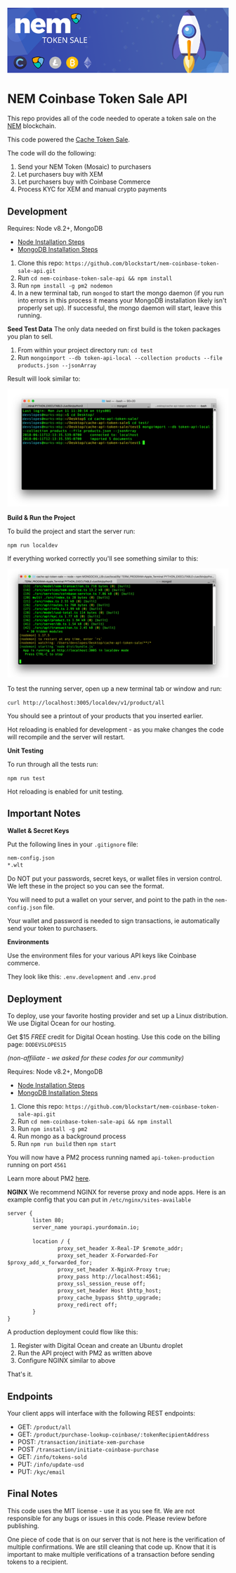 ![nem token sale](/readme-images/nemtokensale.png?raw=true "NEM Token Sale")

# NEM Coinbase Token Sale API

This repo provides all of the code needed to operate a token sale on the [NEM](https://nem.io) blockchain. 

This code powered the [Cache Token Sale](https://getcache.io).

The code will do the following:

 1. Send your NEM Token (Mosaic) to purchasers
 2. Let purchasers buy with XEM
 3. Let purchasers buy with Coinbase Commerce
 4. Process KYC for XEM and manual crypto payments
  
## Development  
 
Requires: Node v8.2+, MongoDB

* [Node Installation Steps](https://nodejs.org/en/download/)
* [MongoDB Installation Steps](https://docs.mongodb.com/manual/administration/install-community/)
  
1. Clone this repo: `https://github.com/blockstart/nem-coinbase-token-sale-api.git`  
2.  Run `cd nem-coinbase-token-sale-api && npm install`
3. Run `npm install -g pm2 nodemon`
4. In a new terminal tab, run `mongod` to start the mongo daemon (if you run into errors in this process it means your MongoDB installation likely isn't properly set up). If successful, the mongo daemon will start, leave this running.

**Seed Test Data**
The only data needed on first build is the token packages you plan to sell.

1. From within your project directory run: `cd test`
2. Run `mongoimport --db token-api-local --collection products --file products.json --jsonArray`

Result will look similar to:

![seed import](/readme-images/seed-result.png?raw=true "Seed Import")

**Build & Run the Project**

To build the project and start the server run:

`npm run localdev`

If everything worked correctly you'll see something similar to this:

![local running](/readme-images/local-running.png?raw=true "local running")

To test the running server, open up a new terminal tab or window and run:

`curl http://localhost:3005/localdev/v1/product/all`

You should see a printout of your products that you inserted earlier.

Hot reloading is enabled for development - as you make changes the code will recompile and the server will restart.

**Unit Testing**

To run through all the tests run:  
  
`npm run test`

Hot reloading is enabled for unit testing.

## Important Notes

**Wallet & Secret Keys**

Put the following lines in your `.gitignore` file:

```bash
nem-config.json
*.wlt
```
Do NOT put your passwords, secret keys, or wallet files in version control. We left these in the project so you can see the format.

You will need to put a wallet on your server, and point to the path in the `nem-config.json` file.

Your wallet and password is needed to sign transactions, ie automatically send your token to purchasers.

**Environments**

Use the environment files for your various API keys like Coinbase commerce.

They look like this: `.env.development` and `.env.prod`

## Deployment

To deploy, use your favorite hosting provider and set up a Linux distribution. We use Digital Ocean for our hosting. 

Get $15 _FREE_ credit for Digital Ocean hosting. 
Use this code on the billing page: `DODEVSLOPES15`

*(non-affiliate - we asked for these codes for our community)*

Requires: Node v8.2+, MongoDB

* [Node Installation Steps](https://nodejs.org/en/download/)
* [MongoDB Installation Steps](https://docs.mongodb.com/manual/administration/install-community/)
  
1. Clone this repo: `https://github.com/blockstart/nem-coinbase-token-sale-api.git`  
2.  Run `cd nem-coinbase-token-sale-api && npm install`
3. Run `npm install -g pm2`
4. Run mongo as a background process
5. Run `npm run build` then `npm start`

You will now have a PM2 process running named `api-token-production` running on port `4561`

Learn more about PM2 [here](http://pm2.keymetrics.io/).

**NGINX**
We recommend NGINX for reverse proxy and node apps. Here is an example config that you can put in `/etc/nginx/sites-available`

```nginx
server {
        listen 80;
        server_name yourapi.yourdomain.io;

        location / {
                proxy_set_header X-Real-IP $remote_addr;
                proxy_set_header X-Forwarded-For $proxy_add_x_forwarded_for;
                proxy_set_header X-NginX-Proxy true;
                proxy_pass http://localhost:4561;
                proxy_ssl_session_reuse off;
                proxy_set_header Host $http_host;
                proxy_cache_bypass $http_upgrade;
                proxy_redirect off;
        }
}
```
A production deployment could flow like this:

1.  Register with Digital Ocean and create an Ubuntu droplet
2.  Run the API project with PM2 as written above
3.  Configure NGINX similar to above

That's it.

## Endpoints

Your client apps will interface with the following REST endpoints:

*  GET: `/product/all`
*  GET: `/product/purchase-lookup-coinbase/:tokenRecipientAddress`
*  POST: `/transaction/initiate-xem-purchase`
*  POST `/transaction/initiate-coinbase-purchase`
*  GET: `/info/tokens-sold`
*  PUT: `/info/update-usd`
*  PUT: `/kyc/email`

## Final Notes

This code uses the MIT license - use it as you see fit. We are not responsible for any bugs or issues in this code. Please review before publishing.

One piece of code that is on our server that is not here is the verification of multiple confirmations. We are still cleaning that code up. Know that it is important to make multiple verifications of a transaction before sending tokens
to a recipient.
  

